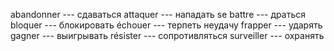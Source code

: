 abandonner --- сдаваться
attaquer --- нападать
se battre --- драться
bloquer --- блокировать
échouer --- терпеть неудачу
frapper --- ударять
gagner --- выигрывать
résister --- сопротивляться
surveiller --- охранять